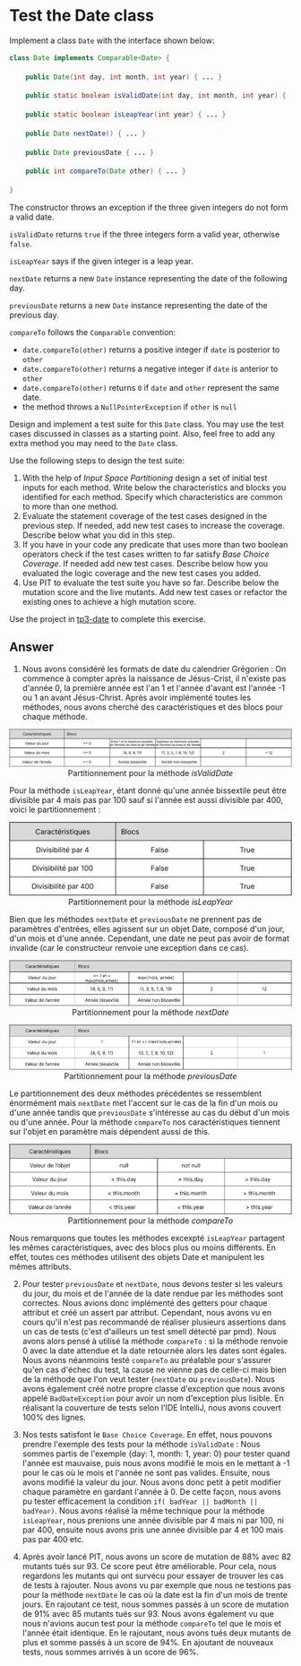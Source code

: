 # Test the Date class

Implement a class `Date` with the interface shown below:

```java
class Date implements Comparable<Date> {

    public Date(int day, int month, int year) { ... }

    public static boolean isValidDate(int day, int month, int year) { ... }

    public static boolean isLeapYear(int year) { ... }

    public Date nextDate() { ... }

    public Date previousDate { ... }

    public int compareTo(Date other) { ... }

}
```

The constructor throws an exception if the three given integers do not form a valid date.

`isValidDate` returns `true` if the three integers form a valid year, otherwise `false`.

`isLeapYear` says if the given integer is a leap year.

`nextDate` returns a new `Date` instance representing the date of the following day.

`previousDate` returns a new `Date` instance representing the date of the previous day.

`compareTo` follows the `Comparable` convention:

* `date.compareTo(other)` returns a positive integer if `date` is posterior to `other`
* `date.compareTo(other)` returns a negative integer if `date` is anterior to `other`
* `date.compareTo(other)` returns `0` if `date` and `other` represent the same date.
* the method throws a `NullPointerException` if `other` is `null` 

Design and implement a test suite for this `Date` class.
You may use the test cases discussed in classes as a starting point. 
Also, feel free to add any extra method you may need to the `Date` class.


Use the following steps to design the test suite:

1. With the help of *Input Space Partitioning* design a set of initial test inputs for each method. Write below the characteristics and blocks you identified for each method. Specify which characteristics are common to more than one method.
2. Evaluate the statement coverage of the test cases designed in the previous step. If needed, add new test cases to increase the coverage. Describe below what you did in this step.
3. If you have in your code any predicate that uses more than two boolean operators check if the test cases written to far satisfy *Base Choice Coverage*. If needed add new test cases. Describe below how you evaluated the logic coverage and the new test cases you added.
4. Use PIT to evaluate the test suite you have so far. Describe below the mutation score and the live mutants. Add new test cases or refactor the existing ones to achieve a high mutation score.

Use the project in [tp3-date](../code/tp3-date) to complete this exercise.

## Answer
1. Nous avons considéré les formats de date du calendrier Grégorien : On commence à compter après la naissance de Jésus-Crist, il n'existe pas d'année 0, la première année est l'an 1 et l'année d'avant est l'année -1 ou 1 an avant Jésus-Christ.
Après avoir implémenté toutes les méthodes, nous avons cherché des caractéristiques et des blocs pour chaque méthode.
<p align="center">
<img src="../images/Input_space_partitioning_date.png"/><br>
Partitionnement pour la méthode <i>isValidDate</i>
</p>

  Pour la méthode `isLeapYear`, étant donné qu'une année bissextile peut être divisible par 4 mais pas par 100 sauf si l'année est aussi divisible par 
  400, voici le partitionnement :

<p align="center">
<img src="../images/Input_space_partitioning_year.png"/><br>
Partitionnement pour la méthode <i>isLeapYear</i>
</p>

  Bien que les méthodes `nextDate` et `previousDate` ne prennent pas de paramètres d'entrées, elles agissent sur un objet Date, composé d'un jour, d'un 
  mois et d'une année. Cependant, une date ne peut pas avoir de format invalide (car le constructeur renvoie une exception dans ce cas).

<p align="center">
<img src="../images/Input_space_partitioning_nextDate.png"/><br>
Partitionnement pour la méthode <i>nextDate</i>
</p>
<p align="center">
<img src="../images/Input_space_partitioning_previousDate.png"/><br>
Partitionnement pour la méthode <i>previousDate</i>
</p>

  Le partitionnement des deux méthodes précédentes se ressemblent énormément mais `nextDate` met l'accent sur le cas de la fin d'un mois ou d'une année 
  tandis que `previousDate` s'intéresse au cas du début d'un mois ou d'une année. 
  Pour la méthode `compareTo` nos caractéristiques tiennent sur l'objet en paramètre mais dépendent aussi de this. 

</p>
<p align="center">
<img src="../images/Input_space_partitioning_compareTo.png"/><br>
Partitionnement pour la méthode <i>compareTo</i>
</p>

  Nous remarquons que toutes les méthodes excexpté `isLeapYear` partagent les mêmes caractéristiques, avec des blocs plus ou moins différents. En 
  effet, toutes ces méthodes utilisent des objets Date et manipulent les mêmes attributs. 

2. Pour tester `previousDate` et `nextDate`, nous devons tester si les valeurs du jour, du mois et de l'année de la date rendue par les méthodes sont correctes. Nous avions donc implémenté des getters pour chaque attribut et créé un assert par attribut. Cependant, nous avons vu en cours qu'il n'est pas recommandé de réaliser plusieurs assertions dans un cas de tests (c'est d'ailleurs un test smell détecté par pmd). Nous avons alors pensé à utilisé la méthode `compareTo` : si la méthode renvoie 0 avec la date attendue et la date retournée alors les dates sont égales. Nous avons néanmoins testé `compareTo` au préalable pour s'assurer qu'en cas d'échec du test, la cause ne vienne pas de celle-ci mais bien de la méthode que l'on veut tester (`nextDate` ou `previousDate`). Nous avons également créé notre propre classe d'exception que nous avons appelé `BadDateException` pour avoir un nom d'exception plus lisible. En réalisant la couverture de tests selon l'IDE IntelliJ, nous avons couvert 100% des lignes. 

3. Nos tests satisfont le `Base Choice Coverage`. En effet, nous pouvons prendre l'exemple des tests pour la méthode `isValidDate` : Nous sommes partis de l'exemple {day: 1, month: 1, year: 0} pour tester quand l'année est mauvaise, puis nous avons modifié le mois en le mettant à -1 pour le cas où le mois et l'année ne sont pas valides. Ensuite, nous avons modifié la valeur du jour. Nous avons donc petit à petit modifier chaque paramètre en gardant l'année à 0. De cette façon, nous avons pu tester efficacement la condition `if( badYear || badMonth || badYear)`.
Nous avons réalisé la même technique pour la méthode `isLeapYear`, nous prenions une année divisible par 4 mais ni par 100, ni par 400, ensuite nous avons pris une année divisible par 4 et 100 mais pas par 400 etc.

4. Après avoir lancé PIT, nous avons un score de mutation de 88% avec 82 mutants tués sur 93. Ce score peut être améliorable. Pour cela, nous regardons les mutants qui ont survécu pour essayer de trouver les cas de tests à rajouter. Nous avons vu par exemple que nous ne testions pas pour la méthode `nextDate` le cas où la date est la fin d'un mois de trente jours. En rajoutant ce test, nous sommes passés à un score de mutation de 91% avec 85 mutants tués sur 93. Nous avons également vu que nous n'avions aucun test pour la méthode `compareTo` tel que le mois et l'année était identique. En le rajoutant, nous avons tués deux mutants de plus et somme passés à un score de 94%. En ajoutant de nouveaux tests, nous sommes arrivés à un score de 96%.

